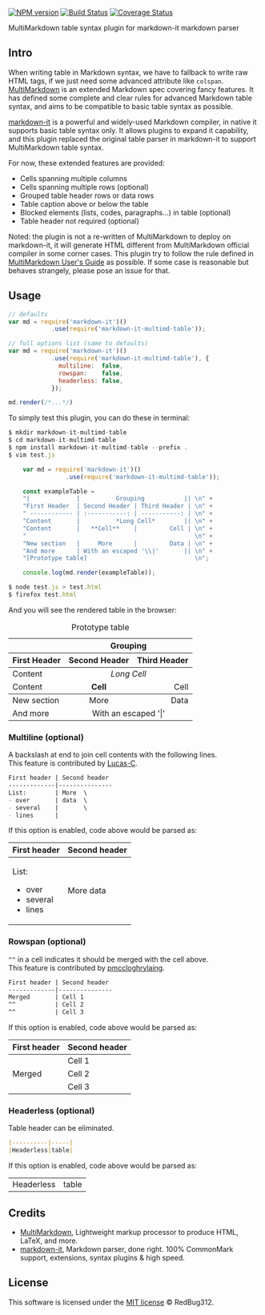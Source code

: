 [![NPM version](https://img.shields.io/npm/v/markdown-it-multimd-table.svg?style=flat)](https://www.npmjs.org/package/markdown-it-multimd-table)
[![Build Status](https://travis-ci.org/RedBug312/markdown-it-multimd-table.svg?branch=master)](https://travis-ci.org/RedBug312/markdown-it-multimd-table)
[![Coverage Status](https://coveralls.io/repos/github/RedBug312/markdown-it-multimd-table/badge.svg?branch=master)](https://coveralls.io/github/RedBug312/markdown-it-multimd-table?branch=master)

MultiMarkdown table syntax plugin for markdown-it markdown parser

## Intro
When writing table in Markdown syntax, we have to fallback to write raw HTML tags, if we just need some advanced attribute like `colspan`.
[MultiMarkdown](https://fletcher.github.io/MultiMarkdown-6/) is an extended Markdown spec covering fancy features.
It has defined some complete and clear rules for advanced Markdown table syntax, and aims to be compatible to basic table syntax as possible.

[markdown-it](https://markdown-it.github.io/) is a powerful and widely-used Markdown compiler, in native it supports basic table syntax only.
It allows plugins to expand it capability, and this plugin replaced the original table parser in markdown-it to support MultiMarkdown table syntax.

For now, these extended features are provided:
- Cells spanning multiple columns
- Cells spanning multiple rows (optional)
- Grouped table header rows or data rows
- Table caption above or below the table
- Blocked elements (lists, codes, paragraphs...) in table (optional)
- Table header not required (optional)

Noted: the plugin is not a re-written of MultiMarkdown to deploy on markdown-it, it will generate HTML different from MultiMarkdown official compiler in some corner cases.
This plugin try to follow the rule defined in [MultiMarkdown User's Guide](http://fletcher.github.io/MultiMarkdown-5/tables) as possible.
If some case is reasonable but behaves strangely, please pose an issue for that.

## Usage
```javascript
// defaults
var md = require('markdown-it')()
            .use(require('markdown-it-multimd-table'));

// full options list (same to defaults)
var md = require('markdown-it')()
            .use(require('markdown-it-multimd-table'), {
              multiline:  false,
              rowspan:    false,
              headerless: false,
            });

md.render(/*...*/)
```

To simply test this plugin, you can do these in terminal:
```javascript
$ mkdir markdown-it-multimd-table
$ cd markdown-it-multimd-table
$ npm install markdown-it-multimd-table --prefix .
$ vim test.js

    var md = require('markdown-it')()
                .use(require('markdown-it-multimd-table'));

    const exampleTable =
    "|             |          Grouping           || \n" +
    "First Header  | Second Header | Third Header | \n" +
    " ------------ | :-----------: | -----------: | \n" +
    "Content       |          *Long Cell*        || \n" +
    "Content       |   **Cell**    |         Cell | \n" +
    "                                               \n" +
    "New section   |     More      |         Data | \n" +
    "And more      | With an escaped '\\|'       || \n" +
    "[Prototype table]                              \n";

    console.log(md.render(exampleTable));

$ node test.js > test.html
$ firefox test.html
```

And you will see the rendered table in the browser:

<table>
<thead>
<tr>
<th></th>
<th style="text-align:center" colspan="2">Grouping</th>
</tr>
<tr>
<th>First Header</th>
<th style="text-align:center">Second Header</th>
<th style="text-align:right">Third Header</th>
</tr>
</thead>
<tbody>
<tr>
<td>Content</td>
<td style="text-align:center" colspan="2"><em>Long Cell</em></td>
</tr>
<tr>
<td>Content</td>
<td style="text-align:center"><strong>Cell</strong></td>
<td style="text-align:right">Cell</td>
</tr>
</tbody>
<tbody>
<tr>
<td>New section</td>
<td style="text-align:center">More</td>
<td style="text-align:right">Data</td>
</tr>
<tr>
<td>And more</td>
<td style="text-align:center" colspan="2">With an escaped '|'</td>
</tr>
</tbody>
<caption id="prototypetable">Prototype table</caption>
</table>

### Multiline (optional)

A backslash at end to join cell contents with the following lines.<br>
This feature is contributed by [Lucas-C](https://github.com/Lucas-C).

```markdown
First header | Second header
-------------|---------------
List:        | More  \
- over       | data  \
- several    |       \
- lines      |
```

If this option is enabled, code above would be parsed as:

<table>
<thead>
<tr>
<th>First header</th>
<th>Second header</th>
</tr>
</thead>
<tbody>
<tr>
<td>
<p>List:</p>
<ul>
<li>over</li>
<li>several</li>
<li>lines</li>
</ul>
</td>
<td>
<p>More
data</p>
</td>
</tr>
</tbody>
</table>

### Rowspan (optional)

`^^` in a cell indicates it should be merged with the cell above.<br>
This feature is contributed by [pmccloghrylaing](https://github.com/pmccloghrylaing).

```markdown
First header | Second header
-------------|---------------
Merged       | Cell 1
^^           | Cell 2
^^           | Cell 3
```

If this option is enabled, code above would be parsed as:

<table>
<thead>
<tr>
<th>First header</th>
<th>Second header</th>
</tr>
</thead>
<tbody>
<tr>
<td rowspan="3">Merged</td>
<td>Cell 1</td>
</tr>
<tr>
<td>Cell 2</td>
</tr>
<tr>
<td>Cell 3</td>
</tr>
</tbody>
</table>

### Headerless (optional)

Table header can be eliminated.

```markdown
|----------|-----|
|Headerless|table|
```

If this option is enabled, code above would be parsed as:

<table>
<tbody>
<tr>
<td>Headerless</td>
<td>table</td>
</tr>
</tbody>
</table>

## Credits
* [MultiMarkdown](https://fletcher.github.io/MultiMarkdown-6/), Lightweight markup processor to produce HTML, LaTeX, and more.
* [markdown-it](https://markdown-it.github.io/), Markdown parser, done right. 100% CommonMark support, extensions, syntax plugins & high speed.

## License
This software is licensed under the [MIT license](https://opensource.org/licenses/mit-license.php) © RedBug312.
